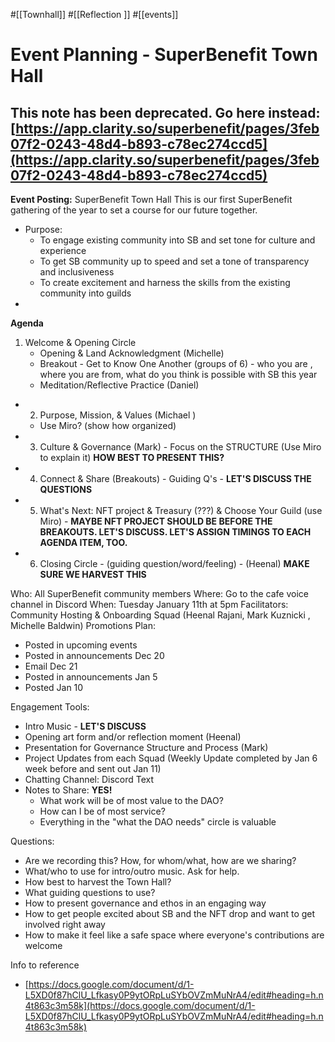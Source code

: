 #[[Townhall]] #[[Reflection ]] #[[events]] 
# Event Planning - SuperBenefit Town Hall
This note has been deprecated. Go here instead: [https://app.clarity.so/superbenefit/pages/3feb07f2-0243-48d4-b893-c78ec274ccd5](https://app.clarity.so/superbenefit/pages/3feb07f2-0243-48d4-b893-c78ec274ccd5)
--------------------------------------------------------------------------------------------------------------------

**Event Posting:**
SuperBenefit Town Hall
This is our first SuperBenefit gathering of the year to set a course for our future together.  
- Purpose:
	- To engage existing community into SB and set tone for culture and experience
	- To get SB community up to speed and set a tone of transparency and inclusiveness
	- To create excitement and harness the skills from the existing community into guilds
- 
**Agenda**
1. Welcome & Opening Circle 
	- Opening & Land Acknowledgment (Michelle)
	- Breakout - Get to Know One Another (groups of 6) - who you are , where you are from, what do you think is possible with SB this year
	- Meditation/Reflective Practice (Daniel)
- 2. Purpose, Mission, & Values (Michael )
	- Use Miro? (show how organized)
- 3. Culture & Governance (Mark) - Focus on the STRUCTURE (Use Miro to explain it) **HOW BEST TO PRESENT THIS?**
- 4. Connect & Share (Breakouts) - Guiding Q's - **LET'S DISCUSS THE QUESTIONS**
- 5. What's Next: NFT project & Treasury (???) & Choose Your Guild (use Miro) - **MAYBE NFT PROJECT SHOULD BE BEFORE THE BREAKOUTS. LET'S DISCUSS. LET'S ASSIGN TIMINGS TO EACH AGENDA ITEM, TOO.**
- 6. Closing Circle - (guiding question/word/feeling) - (Heenal) **MAKE SURE WE HARVEST THIS**



Who: All SuperBenefit community members
Where: Go to the cafe voice channel in Discord
When: Tuesday January 11th at 5pm
Facilitators: Community Hosting & Onboarding Squad (Heenal Rajani, Mark Kuznicki , Michelle Baldwin)
Promotions Plan:
- Posted in upcoming events
- Posted in announcements Dec 20
- Email Dec 21 
- Posted in announcements Jan 5
- Posted Jan 10 

Engagement Tools:
- Intro Music - **LET'S DISCUSS**
- Opening art form and/or reflection moment (Heenal)
- Presentation for Governance Structure and Process (Mark)
- Project Updates from each Squad (Weekly Update completed by Jan 6 week before and sent out Jan 11)
- Chatting Channel: Discord Text
- Notes to Share: **YES!**
	- What work will be of most value to the DAO? 
	- How can I be of most service?
	- Everything in the "what the DAO needs" circle is valuable



Questions:
- Are we recording this? How, for whom/what, how are we sharing?
- What/who to use for intro/outro music. Ask for help.
- How best to harvest the Town Hall?
- What guiding questions to use?
- How to present governance and ethos in an engaging way
- How to get people excited about SB and the NFT drop and want to get involved right away
- How to make it feel like a safe space where everyone's contributions are welcome


Info to reference
- [https://docs.google.com/document/d/1-L5XD0f87hClU_Lfkasy0P9ytORpLuSYbOVZmMuNrA4/edit#heading=h.n4t863c3m58k](https://docs.google.com/document/d/1-L5XD0f87hClU_Lfkasy0P9ytORpLuSYbOVZmMuNrA4/edit#heading=h.n4t863c3m58k) 
